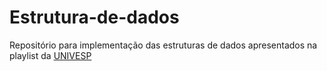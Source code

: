# Estrutura-de-dados
Repositório para implementação das estruturas de dados apresentados na playlist da [UNIVESP](https://www.youtube.com/playlist?list=PLxI8Can9yAHf8k8LrUePyj0y3lLpigGcl)
